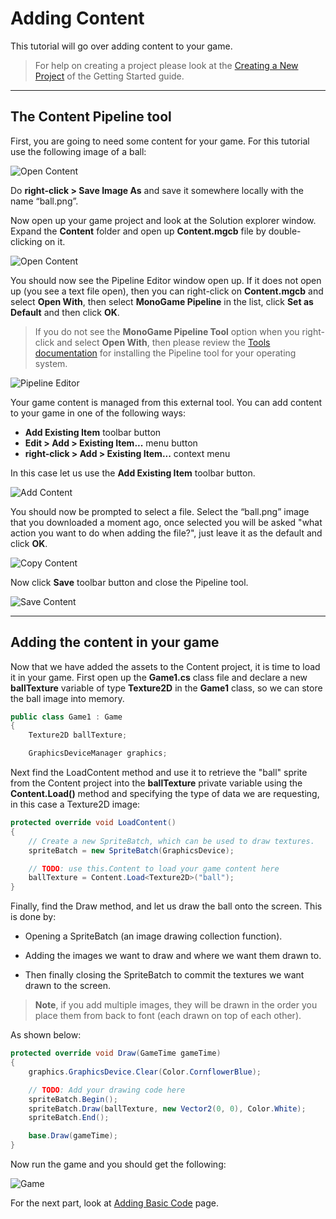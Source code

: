 # Adding Content

This tutorial will go over adding content to your game.

> For help on creating a project please look at the [Creating a New Project](getting_started.md) of the Getting Started guide.

---

## The Content Pipeline tool

First, you are going to need some content for your game. For this tutorial use the following image of a ball:

![Open Content](~/images/getting_started/ball.png)

Do **right-click > Save Image As** and save it somewhere locally with the name “ball.png”.

Now open up your game project and look at the Solution explorer window. Expand the **Content** folder and open up **Content.mgcb** file by double-clicking on it.

![Open Content](~/images/getting_started/3_open_content.png)

You should now see the Pipeline Editor window open up. If it does not open up (you see a text file open), then you can right-click on **Content.mgcb** and select **Open With**, then select **MonoGame Pipeline** in the list, click **Set as Default** and then click **OK**.

> If you do not see the **MonoGame Pipeline Tool** option when you right-click and select **Open With**, then please review the [Tools documentation](/tools/tools.md) for installing the Pipeline tool for your operating system.

![Pipeline Editor](~/images/getting_started/3_pipeline_tool.png)

Your game content is managed from this external tool. You can add content to your game in one of the following ways:

- **Add Existing Item** toolbar button
- **Edit > Add > Existing Item...** menu button
- **right-click > Add > Existing Item...** context menu

In this case let us use the **Add Existing Item** toolbar button.

![Add Content](~/images/getting_started/3_add_content.png)

You should now be prompted to select a file. Select the “ball.png” image that you downloaded a moment ago, once selected you will be asked "what action you want to do when adding the file?", just leave it as the default and click **OK**.

![Copy Content](~/images/getting_started/3_copy_content.png)

Now click **Save** toolbar button and close the Pipeline tool.

![Save Content](~/images/getting_started/3_save_content.png)

---

## Adding the content in your game

Now that we have added the assets to the Content project, it is time to load it in your game. First open up the **Game1.cs** class file and declare a new **ballTexture** variable of type **Texture2D** in the **Game1** class, so we can store the ball image into memory.

```csharp
public class Game1 : Game
{
    Texture2D ballTexture;

    GraphicsDeviceManager graphics;
```

Next find the LoadContent method and use it to retrieve the "ball" sprite from the Content project into the **ballTexture** private variable using the **Content.Load()** method and specifying the type of data we are requesting, in this case a Texture2D image:

```csharp
protected override void LoadContent()
{
    // Create a new SpriteBatch, which can be used to draw textures.
    spriteBatch = new SpriteBatch(GraphicsDevice);

    // TODO: use this.Content to load your game content here
    ballTexture = Content.Load<Texture2D>("ball");
}
```

Finally, find the Draw method, and let us draw the ball onto the screen. This is done by:

- Opening a SpriteBatch (an image drawing collection function).

- Adding the images we want to draw and where we want them drawn to.

- Then finally closing the SpriteBatch to commit the textures we want drawn to the screen.

> **Note**, if you add multiple images, they will be drawn in the order you place them from back to font (each drawn on top of each other).

As shown below:

```csharp
protected override void Draw(GameTime gameTime)
{
    graphics.GraphicsDevice.Clear(Color.CornflowerBlue);

    // TODO: Add your drawing code here
    spriteBatch.Begin();
    spriteBatch.Draw(ballTexture, new Vector2(0, 0), Color.White);
    spriteBatch.End();

    base.Draw(gameTime);
}
```

Now run the game and you should get the following:

![Game](~/images/getting_started/3_game.png)

For the next part, look at [Adding Basic Code](4_adding_basic_code.md) page.
